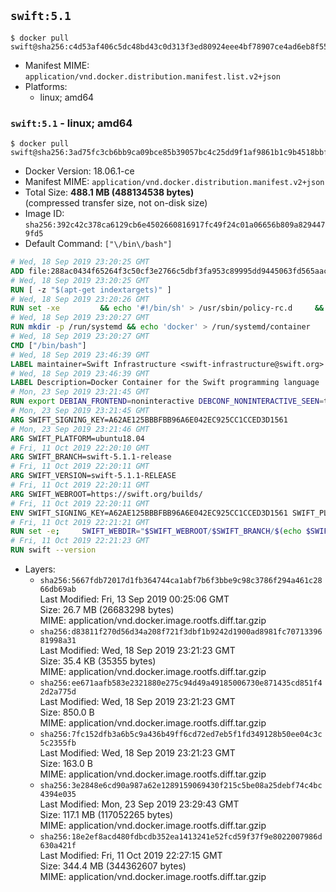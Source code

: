 ## `swift:5.1`

```console
$ docker pull swift@sha256:c4d53af406c5dc48bd43c0d313f3ed80924eee4bf78907ce4ad6eb8f5513f376
```

-	Manifest MIME: `application/vnd.docker.distribution.manifest.list.v2+json`
-	Platforms:
	-	linux; amd64

### `swift:5.1` - linux; amd64

```console
$ docker pull swift@sha256:3ad75fc3cb6bb9ca09bce85b39057bc4c25dd9f1af9861b1c9b4518bbf418e2d
```

-	Docker Version: 18.06.1-ce
-	Manifest MIME: `application/vnd.docker.distribution.manifest.v2+json`
-	Total Size: **488.1 MB (488134538 bytes)**  
	(compressed transfer size, not on-disk size)
-	Image ID: `sha256:392c42c378ca6129cb6e4502660816917fc49f24c01a06656b809a8294479fd5`
-	Default Command: `["\/bin\/bash"]`

```dockerfile
# Wed, 18 Sep 2019 23:20:25 GMT
ADD file:288ac0434f65264f3c50cf3e2766c5dbf3fa953c89995dd9445063fd565aac81 in / 
# Wed, 18 Sep 2019 23:20:25 GMT
RUN [ -z "$(apt-get indextargets)" ]
# Wed, 18 Sep 2019 23:20:26 GMT
RUN set -xe 		&& echo '#!/bin/sh' > /usr/sbin/policy-rc.d 	&& echo 'exit 101' >> /usr/sbin/policy-rc.d 	&& chmod +x /usr/sbin/policy-rc.d 		&& dpkg-divert --local --rename --add /sbin/initctl 	&& cp -a /usr/sbin/policy-rc.d /sbin/initctl 	&& sed -i 's/^exit.*/exit 0/' /sbin/initctl 		&& echo 'force-unsafe-io' > /etc/dpkg/dpkg.cfg.d/docker-apt-speedup 		&& echo 'DPkg::Post-Invoke { "rm -f /var/cache/apt/archives/*.deb /var/cache/apt/archives/partial/*.deb /var/cache/apt/*.bin || true"; };' > /etc/apt/apt.conf.d/docker-clean 	&& echo 'APT::Update::Post-Invoke { "rm -f /var/cache/apt/archives/*.deb /var/cache/apt/archives/partial/*.deb /var/cache/apt/*.bin || true"; };' >> /etc/apt/apt.conf.d/docker-clean 	&& echo 'Dir::Cache::pkgcache ""; Dir::Cache::srcpkgcache "";' >> /etc/apt/apt.conf.d/docker-clean 		&& echo 'Acquire::Languages "none";' > /etc/apt/apt.conf.d/docker-no-languages 		&& echo 'Acquire::GzipIndexes "true"; Acquire::CompressionTypes::Order:: "gz";' > /etc/apt/apt.conf.d/docker-gzip-indexes 		&& echo 'Apt::AutoRemove::SuggestsImportant "false";' > /etc/apt/apt.conf.d/docker-autoremove-suggests
# Wed, 18 Sep 2019 23:20:27 GMT
RUN mkdir -p /run/systemd && echo 'docker' > /run/systemd/container
# Wed, 18 Sep 2019 23:20:27 GMT
CMD ["/bin/bash"]
# Wed, 18 Sep 2019 23:46:39 GMT
LABEL maintainer=Swift Infrastructure <swift-infrastructure@swift.org>
# Wed, 18 Sep 2019 23:46:39 GMT
LABEL Description=Docker Container for the Swift programming language
# Mon, 23 Sep 2019 23:21:45 GMT
RUN export DEBIAN_FRONTEND=noninteractive DEBCONF_NONINTERACTIVE_SEEN=true && apt-get -q update &&     apt-get -q install -y     libatomic1     libcurl4     libxml2     libedit2     libsqlite3-0     libc6-dev     binutils     libgcc-5-dev     libstdc++-5-dev     libpython2.7     tzdata     git     pkg-config     && rm -r /var/lib/apt/lists/*
# Mon, 23 Sep 2019 23:21:45 GMT
ARG SWIFT_SIGNING_KEY=A62AE125BBBFBB96A6E042EC925CC1CCED3D1561
# Mon, 23 Sep 2019 23:21:46 GMT
ARG SWIFT_PLATFORM=ubuntu18.04
# Fri, 11 Oct 2019 22:20:10 GMT
ARG SWIFT_BRANCH=swift-5.1.1-release
# Fri, 11 Oct 2019 22:20:11 GMT
ARG SWIFT_VERSION=swift-5.1.1-RELEASE
# Fri, 11 Oct 2019 22:20:11 GMT
ARG SWIFT_WEBROOT=https://swift.org/builds/
# Fri, 11 Oct 2019 22:20:11 GMT
ENV SWIFT_SIGNING_KEY=A62AE125BBBFBB96A6E042EC925CC1CCED3D1561 SWIFT_PLATFORM=ubuntu18.04 SWIFT_BRANCH=swift-5.1.1-release SWIFT_VERSION=swift-5.1.1-RELEASE SWIFT_WEBROOT=https://swift.org/builds/
# Fri, 11 Oct 2019 22:21:21 GMT
RUN set -e;     SWIFT_WEBDIR="$SWIFT_WEBROOT/$SWIFT_BRANCH/$(echo $SWIFT_PLATFORM | tr -d .)/"     && SWIFT_BIN_URL="$SWIFT_WEBDIR/$SWIFT_VERSION/$SWIFT_VERSION-$SWIFT_PLATFORM.tar.gz"     && SWIFT_SIG_URL="$SWIFT_BIN_URL.sig"     && export DEBIAN_FRONTEND=noninteractive     && apt-get -q update && apt-get -q install -y curl && rm -rf /var/lib/apt/lists/*     && export GNUPGHOME="$(mktemp -d)"     && curl -fsSL "$SWIFT_BIN_URL" -o swift.tar.gz "$SWIFT_SIG_URL" -o swift.tar.gz.sig     && gpg --batch --quiet --keyserver ha.pool.sks-keyservers.net --recv-keys "$SWIFT_SIGNING_KEY"     && gpg --batch --verify swift.tar.gz.sig swift.tar.gz     && tar -xzf swift.tar.gz --directory / --strip-components=1     && chmod -R o+r /usr/lib/swift     && rm -rf "$GNUPGHOME" swift.tar.gz.sig swift.tar.gz     && apt-get purge --auto-remove -y curl
# Fri, 11 Oct 2019 22:21:23 GMT
RUN swift --version
```

-	Layers:
	-	`sha256:5667fdb72017d1fb364744ca1abf7b6f3bbe9c98c3786f294a461c2866db69ab`  
		Last Modified: Fri, 13 Sep 2019 00:25:06 GMT  
		Size: 26.7 MB (26683298 bytes)  
		MIME: application/vnd.docker.image.rootfs.diff.tar.gzip
	-	`sha256:d83811f270d56d34a208f721f3dbf1b9242d1900ad8981fc7071339681998a31`  
		Last Modified: Wed, 18 Sep 2019 23:21:23 GMT  
		Size: 35.4 KB (35355 bytes)  
		MIME: application/vnd.docker.image.rootfs.diff.tar.gzip
	-	`sha256:ee671aafb583e2321880e275c94d49a49185006730e871435cd851f42d2a775d`  
		Last Modified: Wed, 18 Sep 2019 23:21:23 GMT  
		Size: 850.0 B  
		MIME: application/vnd.docker.image.rootfs.diff.tar.gzip
	-	`sha256:7fc152dfb3a6b5c9a436b49ff6cd72ed7eb5f1fd349128b50ee04c3c5c2355fb`  
		Last Modified: Wed, 18 Sep 2019 23:21:23 GMT  
		Size: 163.0 B  
		MIME: application/vnd.docker.image.rootfs.diff.tar.gzip
	-	`sha256:3e2848e6cd90a987a62e1289159069430f215c5be08a25debf74c4bc4394e035`  
		Last Modified: Mon, 23 Sep 2019 23:29:43 GMT  
		Size: 117.1 MB (117052265 bytes)  
		MIME: application/vnd.docker.image.rootfs.diff.tar.gzip
	-	`sha256:18e2ef8acd480fdbcdb352ea1413241e52fcd59f37f9e8022007986d630a421f`  
		Last Modified: Fri, 11 Oct 2019 22:27:15 GMT  
		Size: 344.4 MB (344362607 bytes)  
		MIME: application/vnd.docker.image.rootfs.diff.tar.gzip
